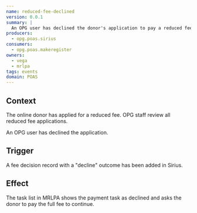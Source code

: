 ```yaml
---
name: reduced-fee-declined
version: 0.0.1
summary: |
  An OPG user has declined the donor's application to pay a reduced fee
producers:
  - opg.poas.sirius
consumers:
  - opg.poas.makeregister
owners:
  - vega
  - mrlpa
tags: events
domain: POAS
---
```


## Context

The online donor has applied for a reduced fee. OPG staff review all reduced fee applications.

An OPG user has declined the application.

## Trigger

A fee decision record with a "decline" outcome has been added in Sirius.

## Effect

The task list in MRLPA shows the payment task as declined and asks the donor to pay the full fee to continue.






